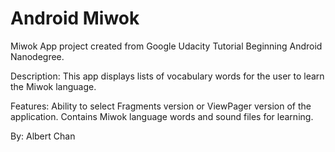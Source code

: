 # Android Miwok
Miwok App project created from Google Udacity Tutorial Beginning Android Nanodegree.

Description: This app displays lists of vocabulary words for the user to learn the Miwok language.

Features: Ability to select Fragments version or ViewPager version of the application. Contains Miwok language words and sound files for learning.

By: Albert Chan